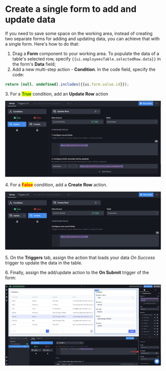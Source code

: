 # Create a single form to add and update data

If you need to save some space on the working area, instead of creating two separate forms for adding and updating data, you can achieve that with a single form. Here's how to do that:

1. Drag a **Form** component to your working area. To populate the data of a table's selected row, specify `{{ui.employeesTable.selectedRow.data}}` in the form's **Data** field;
2. Add a new multi-step action - **Condition**. In the code field, specify the code:

```javascript
return [null, undefined].includes({{ui.form.value.id}});
```

3\. For a <mark style="color:green;">**True**</mark> condition, add an **Update Row** action

![Update Row action](<../../.gitbook/assets/Screenshot 2022-02-18 at 12.53.38.png>)

4\. For a <mark style="color:red;">**False**</mark> condition, add a **Create Row** action.

![Create Row action](<../../.gitbook/assets/Screenshot 2022-02-18 at 12.53.55.png>)

5\. On the **Triggers** tab, assign the action that loads your data _On Success_ trigger to update the data in the table.

6\. Finally, assign the add/update action to the **On Submit** trigger of the form:

![](<../../.gitbook/assets/Screenshot 2022-02-18 at 14.10.51.png>)
